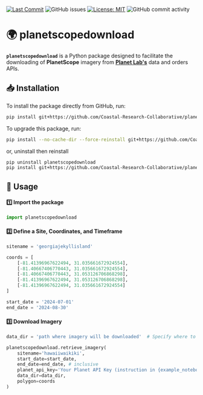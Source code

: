 [![Last Commit](https://img.shields.io/github/last-commit/Coastal-Research-Collaborative/planetscopedownload)](
https://github.com/Coastal-Research-Collaborative/planetscopedownload/commits/)
![GitHub issues](https://img.shields.io/github/issues/Coastal-Research-Collaborative/planetscopedownload)
[![License: MIT](https://img.shields.io/badge/License-MIT-yellow.svg)](https://opensource.org/licenses/MIT)
![GitHub commit activity](https://img.shields.io/github/commit-activity/y/Coastal-Research-Collaborative/planetscopedownload)
# 🌍 planetscopedownload  

**`planetscopedownload`** is a Python package designed to facilitate the downloading of **PlanetScope** imagery from [**Planet Lab's**](https://www.planet.com/) data and orders APIs.

## 📥 Installation  

To install the package directly from GitHub, run:  

```bash
pip install git+https://github.com/Coastal-Research-Collaborative/planetscopedownload.git
```
To upgrade this package, run:
```bash
pip install --no-cache-dir --force-reinstall git+https://github.com/Coastal-Research-Collaborative/planetscopedownload.git
```
or, uninstall then reinstall
```bash
pip uninstall planetscopedownload
pip install git+https://github.com/Coastal-Research-Collaborative/planetscopedownload.git
```
## 🚀 Usage

#### 1️⃣ Import the package
```python
import planetscopedownload
```
#### 2️⃣ Define a Site, Coordinates, and Timeframe
```python
sitename = 'georgiajekyllisland'

coords = [
    [-81.41396967622494, 31.035661672924554],
    [-81.40667406770443, 31.035661672924554],
    [-81.40667406770443, 31.053126706868298],
    [-81.41396967622494, 31.053126706868298],
    [-81.41396967622494, 31.035661672924554]
]

start_date = '2024-07-01'
end_date = '2024-08-30'
```
#### 3️⃣ Download Imagery
```python
data_dir = 'path where imagery will be downloaded'  # Specify where to save images

planetscopedownload.retrieve_imagery(
    sitename='hawaiiwaikiki', 
    start_date=start_date, 
    end_date=end_date, # inclusive
    planet_api_key='Your Planet API Key (instruction in {example_notebook.ipynb})',
    data_dir=data_dir,
    polygon=coords
)
```

